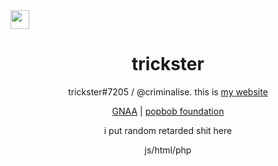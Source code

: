 <div align=left>
  <img src="https://gnaa.gay/assets/gnaanew.png" height=30>
</div>
<div align=center>


  
  # trickster
  
  trickster#7205 / @criminalise. this is [my website](https://trickster.pw)


  [GNAA](https://gnaa.gay) | [popbob foundation](https://popbob.foundation)

i put random retarded shit here

  js/html/php

  
  
  
  
  </div
